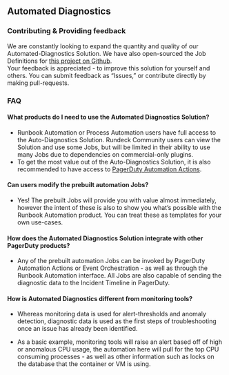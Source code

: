 ## Automated Diagnostics
### Contributing & Providing feedback
We are constantly looking to expand the quantity and quality of our Automated-Diagnostics Solution. 
We have also open-sourced the Job Definitions for [this project on Github](https://github.com/rundeckpro/automated-diagnostics-project).  
Your feedback is appreciated - to improve this solution for yourself and others. You can submit feedback as “Issues,” or contribute directly by making pull-requests.
<br>

### FAQ
#### What products do I need to use the Automated Diagnostics Solution?
* Runbook Automation or Process Automation users have full access to the Auto-Diagnostics Solution. Rundeck Community users can view the Solution and use some Jobs, but will be limited in their ability to use many Jobs due to dependencies on commercial-only plugins.
* To get the most value out of the Auto-Diagnostics Solution, it is also recommended to have access to [PagerDuty Automation Actions](https://www.pagerduty.com/platform/automation/actions/).

#### Can users modify the prebuilt automation Jobs?
* Yes! The prebuilt Jobs will provide you with value almost immediately, however the intent of these is also to show you what’s possible with the Runbook Automation product. You can treat these as templates for your own use-cases.

#### How does the Automated Diagnostics Solution integrate with other PagerDuty products?
* Any of the prebuilt automation Jobs can be invoked by PagerDuty Automation Actions or Event Orchestration - as well as through the Runbook Automation interface.  All Jobs are also capable of sending the diagnostic data to the Incident Timeline in PagerDuty.

#### How is Automated Diagnostics different from monitoring tools?
* Whereas monitoring data is used for alert-thresholds and anomaly detection, diagnostic data is used as the first steps of troubleshooting once an issue has already been identified.

* As a basic example, monitoring tools will raise an alert based off of high or anomalous CPU usage, the automation here will pull for the top CPU consuming processes - as well as other information such as locks on the database that the container or VM is using.
